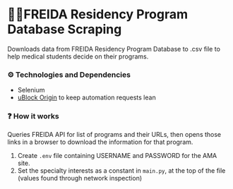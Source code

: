 # 👩‍⚕️FREIDA Residency Program Database Scraping

Downloads data from FREIDA Residency Program Database to .csv file to help medical students decide on their programs.

### ⚙️ Technologies and Dependencies
- Selenium
- [uBlock Origin](https://github.com/gorhill/uBlock) to keep automation requests lean

### ❓ How it works
Queries FREIDA API for list of programs and their URLs, then opens those links in a browser to download the information for that program.

1. Create `.env` file containing USERNAME and PASSWORD for the AMA site. 
2. Set the specialty interests as a constant in `main.py`, at the top of the file (values found through network inspection)